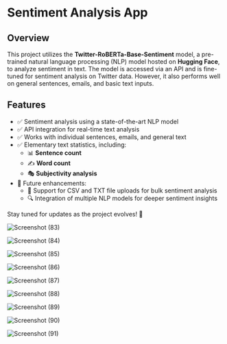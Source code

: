 # **Sentiment Analysis App**

## **Overview**  
This project utilizes the **Twitter-RoBERTa-Base-Sentiment** model, a pre-trained natural language processing (NLP) model hosted on **Hugging Face**, to analyze sentiment in text. The model is accessed via an API and is fine-tuned for sentiment analysis on Twitter data. However, it also performs well on general sentences, emails, and basic text inputs.  

## **Features**  
- ✅ Sentiment analysis using a state-of-the-art NLP model  
- ✅ API integration for real-time text analysis  
- ✅ Works with individual sentences, emails, and general text
- ✅ Elementary text statistics, including:  
  - 📊 **Sentence count**  
  - ✍️ **Word count**  
  - 🎭 **Subjectivity analysis**
- 🚀 Future enhancements:  
  - 📂 Support for CSV and TXT file uploads for bulk sentiment analysis  
  - 🔍 Integration of multiple NLP models for deeper sentiment insights  

Stay tuned for updates as the project evolves! 🚀  


![Screenshot (83)](https://github.com/user-attachments/assets/55f65374-3aa1-43b6-82d6-7a08dfe84531)

![Screenshot (84)](https://github.com/user-attachments/assets/80caf180-c274-4c4a-abae-8862a71a4a07)

![Screenshot (85)](https://github.com/user-attachments/assets/2e54b9d3-71bf-4450-819a-c6fa9624eab2)

![Screenshot (86)](https://github.com/user-attachments/assets/bab94ffa-40ff-4480-9fc2-42e375022bf9)

![Screenshot (87)](https://github.com/user-attachments/assets/6cee76d4-85fa-4f84-b7d4-b9067ccaaaed)

![Screenshot (88)](https://github.com/user-attachments/assets/bb65dd28-1ab2-417f-b69a-c5741bae0fe5)

![Screenshot (89)](https://github.com/user-attachments/assets/c2889c28-dd21-4062-90dd-0160538fd419)

![Screenshot (90)](https://github.com/user-attachments/assets/3728ceb3-1fa0-4165-9d43-f450c6091ba4)

![Screenshot (91)](https://github.com/user-attachments/assets/b6dfd880-4aa6-4293-82a3-4c3e876ad293)





